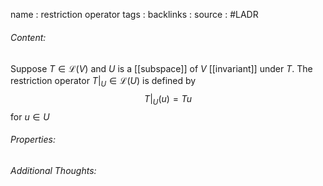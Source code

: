 name : restriction operator
tags : 
backlinks : 
source : #LADR

###### Content:
Suppose $T \in \mathcal{L}(V)$ and $U$ is a [[subspace]] of $V$ [[invariant]] under $T$. The restriction operator $T|_U \in \mathcal{L}(U)$ is defined by $$T|_U(u)=Tu$$ for $u \in U$

###### Properties:


###### Additional Thoughts:
